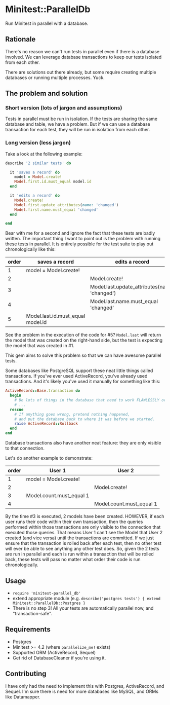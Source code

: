 # Minitest::ParallelDb

Run Minitest in parallel with a database.

## Rationale

There's no reason we can't run tests in parallel even if there is a database involved.
We can leverage database transactions to keep our tests isolated from each other.

There are solutions out there already, but some require creating multiple databases
or running multiple processes.
Yuck.

## The problem and solution

### Short version (lots of jargon and assumptions)

Tests in parallel must be run in isolation.
If the tests are sharing the same database and table,
we have a problem.
But if we can use a database transaction for each test,
they will be run in isolation from each other.

### Long version (less jargon)

Take a look at the following example:

```ruby
describe '2 similar tests' do

  it 'saves a record' do
    model = Model.create!
    Model.first.id.must_equal model.id
  end

  it 'edits a record' do
    Model.create!
    Model.first.update_attributes(name: 'changed')
    Model.first.name.must_equal 'changed'
  end

end
```

Bear with me for a second and ignore the fact that these tests are badly written.
The important thing I want to point out is the problem with running these tests in parallel.
It is entirely possible for the test suite to play out chronologically like this:

order | saves a record                 | edits a record
----- | ------------------------------ | --------------
1 | model = Model.create!              |
2 |                                    | Model.create!
3 |                                    | Model.last.update_attributes(name: 'changed')
4 |                                    | Model.last.name.must_equal 'changed'
5 | Model.last.id.must_equal model.id  |

See the problem in the execution of the code for #5?
`Model.last` will return the model that was created on the right-hand side,
but the test is expecting the model that was created in #1.

This gem aims to solve this problem so that we can have awesome parallel tests.

Some databases like PostgreSQL support these neat little things called transactions.
If you've ever used ActiveRecord, you've already used transactions.
And it's likely you've used it manually for something like this:

```ruby
ActiveRecord::Base.transaction do
  begin
    # Do lots of things in the database that need to work FLAWLESSLY or not at all!
    # ...
  rescue
    # If anything goes wrong, pretend nothing happened,
    # and put the database back to where it was before we started.
    raise ActiveRecord::Rollback
  end
end
```

Database transactions also have another neat feature:
they are only visible to that connection.

Let's do another example to demonstrate:

order | User 1                 | User 2
----- | ---------------------- | ------
1 | model = Model.create!      |
2 |                            | Model.create!
3 | Model.count.must_equal 1   |
4 |                            | Model.count.must_equal 1

By the time #3 is executed, 2 models have been created.
HOWEVER, if each user runs their code within their own transaction,
then the queries performed within those transactions are only visible
to the connection that executed those queries.
That means User 1 can't see the Model that User 2 created (and vice versa)
until the transactions are committed.
If we just ensure that the transaction is rolled back after each test,
then no other test will ever be able to see anything any other test does.
So, given the 2 tests are run in parallel and each is run within a transaction
that will be rolled back,
these tests will pass no matter what order their code is run chronologically.

## Usage

* `require 'minitest-parallel_db'`
* extend appropriate module (e.g. `describe('postgres tests') { extend Minitest::ParallelDb::Postgres }`
* There is no step 3! All your tests are automatically parallel now, and "transaction-safe".

## Requirements

* Postgres
* Minitest >= 4.2 (where `parallelize_me!` exists)
* Supported ORM (ActiveRecord, Sequel)
* Get rid of DatabaseCleaner if you're using it.

## Contributing

I have only had the need to implement this with Postgres, ActiveRecord, and Sequel.
I'm sure there is need for more databases like MySQL, and ORMs like Datamapper.
